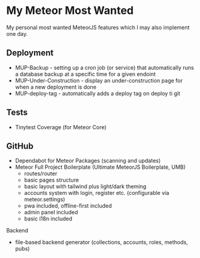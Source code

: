 # My Meteor Most Wanted
My personal most wanted MeteorJS features which I may also implement one day.


## Deployment

- MUP-Backup - setting up a cron job (or service) that automatically runs a database backup at a specific time for a given endoint
- MUP-Under-Construction - display an under-construction page for when a new deployment is done
- MUP-deploy-tag - automatically adds a deploy tag on deploy ti git

## Tests

- Tinytest Coverage (for Meteor Core)

## GitHub

- Dependabot for Meteor Packages (scanning and updates)
- Meteor Full Project Boilerplate (Ultimate MeteorJS Boilerplate, UMB)
	- routes/router
	- basic pages structure
	- basic layout with tailwind plus light/dark theming
	- accounts system with login, register etc. (configurable via meteor.settings)
	- pwa included, offline-first included
	- admin panel included
	- basic i18n included
	

Backend

- file-based backend generator (collections, accounts, roles, methods, pubs)
